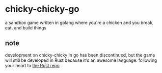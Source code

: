 # chicky-chicky-go
a sandbox game written in golang where you're a chicken and you break, eat, and
build things

## note

development on chicky-chicky in go has been discontinued,
but the game will still be developed in Rust because it's an
awesome language. following your heart to [the Rust
repo](https://github.com/municorn/chicky-chicky-rs)
